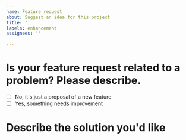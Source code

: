 ```yaml
---
name: Feature request
about: Suggest an idea for this project
title: ''
labels: enhancement
assignees: ''

---
```


# Is your feature request related to a problem? Please describe.

- [ ] No, it's just a proposal of a new feature
- [ ] Yes, something needs improvement

<!-- A clear and concise description of what the problem is. Ex. I'm always frustrated when [...] -->

# Describe the solution you'd like

<!-- A clear and concise description of what you want to happen. -->

